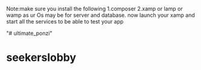 


Note:make sure you install the following
1.composer
2.xamp or lamp or wamp as ur Os may be for server and database.
now launch your xamp and start all the services to be able to test your app



"# ultimate_ponzi" 
# seekerslobby
